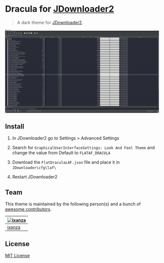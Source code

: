 # Dracula for [JDownloader2](https://jdownloader.org/)

> A dark theme for [JDownloader2](https://jdownloader.org/).

![Screenshot](./JDownloader2Downloads.png)

## Install

1) In JDownloader2 go to Settings > Advanced Settings

2) Search for `GraphicalUserInterfaceSettings: Look And Feel Theme` and change the value from Default to `FLATAF_DRACULA`

3) Download the `FlatDraculaLAF.json` file and place it in `JDownloader\cfg\laf\`

4) Restart JDownloader2

## Team

This theme is maintained by the following person(s) and a bunch of [awesome contributors](https://github.com/dracula/foobar/graphs/contributors).

[![ixanza](https://github.com/ixanza.png?size=20)](https://github.com/ixanza) |
--- |
[ixanza](https://github.com/ixanza) |

## License

[MIT License](./LICENSE)